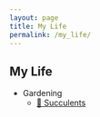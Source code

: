 ```yaml
---
layout: page
title: My Life
permalink: /my_life/
---
```

## My Life
* Gardening
    * [🌵 Succulents](https://whyen-wang.github.io/life-my-succulents/)